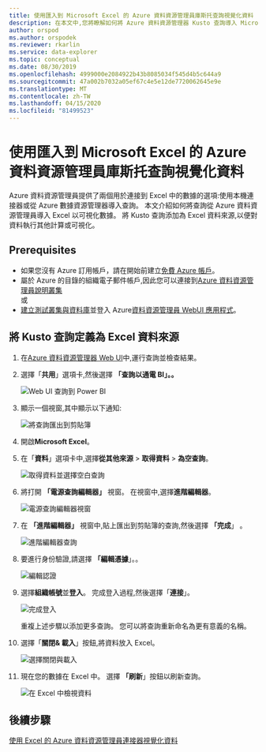 ```yaml
---
title: 使用匯入到 Microsoft Excel 的 Azure 資料資源管理員庫斯托查詢視覺化資料
description: 在本文中,您將瞭解如何將 Azure 資料資源管理器 Kusto 查詢導入 Microsoft Excel。
author: orspod
ms.author: orspodek
ms.reviewer: rkarlin
ms.service: data-explorer
ms.topic: conceptual
ms.date: 08/30/2019
ms.openlocfilehash: 4999000e2084922b43b8085034f545d4b5c644a9
ms.sourcegitcommit: 47a002b7032a05ef67c4e5e12de7720062645e9e
ms.translationtype: MT
ms.contentlocale: zh-TW
ms.lasthandoff: 04/15/2020
ms.locfileid: "81499523"
---
```

# <a name="visualize-data-using-an-azure-data-explorer-kusto-query-imported-into-microsoft-excel"></a>使用匯入到 Microsoft Excel 的 Azure 資料資源管理員庫斯托查詢視覺化資料

Azure 資料資源管理員提供了兩個用於連接到 Excel 中的數據的選項:使用本機連接器或從 Azure 數據資源管理器導入查詢。 本文介紹如何將查詢從 Azure 資料資源管理員導入 Excel 以可視化數據。 將 Kusto 查詢添加為 Excel 資料來源,以便對資料執行其他計算或可視化。

## <a name="prerequisites"></a>Prerequisites

* 如果您沒有 Azure 訂用帳戶，請在開始前建立[免費 Azure 帳戶](https://azure.microsoft.com/free/)。
* 屬於 Azure 的目錄的組織電子郵件帳戶,因此您可以連接到[Azure 資料資源管理員說明叢集](https://dataexplorer.azure.com/clusters/help/databases/Samples) 
<br>或</br>
* [建立測試叢集與資料庫](create-cluster-database-portal.md)並登入 Azure[資料資源管理員 WebUI 應用程式](https://dataexplorer.azure.com/)。

## <a name="define-kusto-query-as-an-excel-data-source"></a>將 Kusto 查詢定義為 Excel 資料來源

1. 在[Azure 資料資源管理器 Web UI](https://dataexplorer.azure.com/clusters/help/databases/Samples)中,運行查詢並檢查結果。

1. 選擇「**共用**」選項卡,然後選擇 **「查詢以通電 BI」。。**

    ![Web UI 查詢到 Power BI](media/excel-blank-query/web-ui-query-to-powerbi.png)

1. 顯示一個視窗,其中顯示以下通知:

    ![將查詢匯出到剪貼簿](media/excel-blank-query/query-exported-to-clipboard.png)

1. 開啟**Microsoft Excel**。

1. 在「**資料**」選項卡中,選擇**從其他來源** > **取得資料** > **為空查詢**。

    ![取得資料並選擇空白查詢](media/excel-blank-query/get-data-blank-query.png)

1. 將打開 **「電源查詢編輯器」** 視窗。 在視窗中,選擇**進階編輯器**。

    ![電源查詢編輯器視窗](media/excel-blank-query/power-query-editor.png)

1. 在 **「進階編輯器」** 視窗中,貼上匯出到剪貼簿的查詢,然後選擇 **「完成**」 。

    ![進階編輯器查詢](media/excel-blank-query/advanced-editor-query.png)    

1. 要進行身份驗證,請選擇 **「編輯憑據**」。。

    ![編輯認證](media/excel-blank-query/edit-credentials.png)

1. 選擇**組織帳號**並**登入**。 完成登入過程,然後選擇「**連接**」。

    ![完成登入](media/excel-blank-query/complete-sign-in.png)

    重複上述步驟以添加更多查詢。 您可以將查詢重新命名為更有意義的名稱。

1. 選擇「**關閉& 載入**」按鈕,將資料放入 Excel。

    ![選擇關閉與載入](media/excel-blank-query/close-and-load.png)

1. 現在您的數據在 Excel 中。 選擇 **「刷新**」按鈕以刷新查詢。

    ![在 Excel 中檢視資料](media/excel-blank-query/data-in-excel.png)

## <a name="next-steps"></a>後續步驟

[使用 Excel 的 Azure 資料資源管理員連接器視覺化資料](excel-connector.md)
